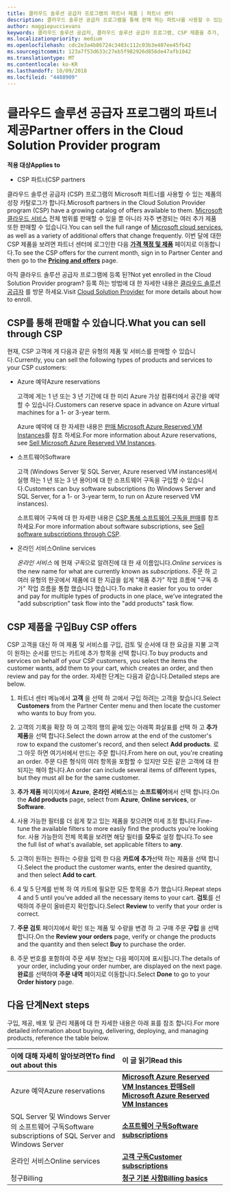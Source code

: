 ```yaml
---
title: 클라우드 솔루션 공급자 프로그램의 파트너 제품 | 파트너 센터
description: 클라우드 솔루션 공급자 프로그램을 통해 판매 하는 파트너를 사용할 수 있는 제품에 알아봅니다.
author: maggiepuccievans
keywords: 클라우드 솔루션 공급자, 클라우드 솔루션 공급자 프로그램, CSP 제품을 추가, 고객, 파트너 제공, CSP 제품, 클라우드 기반 서비스를 판매 Azure reserved 가상 컴퓨터 인스턴스, Azure, Azure, Office 365, Dynamics, CSP 파트너, Azure RI, CSP에서 판매 예약, 온라인 서비스, 구독 소프트웨어 AHUB, SQL Server azure, Azure, 고객이 구독에 대 한 Windows Server
ms.localizationpriority: medium
ms.openlocfilehash: cdc2e3a4b86724c3403c112c03b3e407ee45fb42
ms.sourcegitcommit: 123a7f53d633c27eb5f982926d856de47afb1042
ms.translationtype: MT
ms.contentlocale: ko-KR
ms.lasthandoff: 10/09/2018
ms.locfileid: "4488909"
---
```

# <a name="partner-offers-in-the-cloud-solution-provider-program"></a><span data-ttu-id="9d53a-104">클라우드 솔루션 공급자 프로그램의 파트너 제공</span><span class="sxs-lookup"><span data-stu-id="9d53a-104">Partner offers in the Cloud Solution Provider program</span></span> 

**<span data-ttu-id="9d53a-105">적용 대상</span><span class="sxs-lookup"><span data-stu-id="9d53a-105">Applies to</span></span>**

-  <span data-ttu-id="9d53a-106">CSP 파트너</span><span class="sxs-lookup"><span data-stu-id="9d53a-106">CSP partners</span></span>

<span data-ttu-id="9d53a-107">클라우드 솔루션 공급자 (CSP) 프로그램의 Microsoft 파트너를 사용할 수 있는 제품의 성장 카탈로그가 합니다.</span><span class="sxs-lookup"><span data-stu-id="9d53a-107">Microsoft partners in the Cloud Solution Provider program (CSP) have a growing catalog of offers available to them.</span></span> <span data-ttu-id="9d53a-108">[Microsoft 클라우드 서비스](https://partner.microsoft.com/cloud-solution-provider/products-and-services) 전체 범위를 판매할 수 있을 뿐 아니라 자주 변경되는 여러 추가 제품 또한 판매할 수 있습니다.</span><span class="sxs-lookup"><span data-stu-id="9d53a-108">You can sell the full range of [Microsoft cloud services](https://partner.microsoft.com/cloud-solution-provider/products-and-services), as well as a variety of additional offers that change frequently.</span></span> <span data-ttu-id="9d53a-109">이번 달에 대한 CSP 제품을 보려면 파트너 센터에 로그인한 다음 [**가격 책정 및 제품**](https://partnercenter.microsoft.com/pcv/sales) 페이지로 이동합니다.</span><span class="sxs-lookup"><span data-stu-id="9d53a-109">To see the CSP offers for the current month, sign in to Partner Center and then go to the [**Pricing and offers**](https://partnercenter.microsoft.com/pcv/sales) page.</span></span>  

<span data-ttu-id="9d53a-110">아직 클라우드 솔루션 공급자 프로그램에 등록 된?</span><span class="sxs-lookup"><span data-stu-id="9d53a-110">Not yet enrolled in the Cloud Solution Provider program?</span></span> <span data-ttu-id="9d53a-111">등록 하는 방법에 대 한 자세한 내용은 [클라우드 솔루션 공급자](https://partner.microsoft.com/cloud-solution-provider) 를 방문 하세요.</span><span class="sxs-lookup"><span data-stu-id="9d53a-111">Visit [Cloud Solution Provider](https://partner.microsoft.com/cloud-solution-provider) for more details about how to enroll.</span></span> 

## <a name="what-you-can-sell-through-csp"></a><span data-ttu-id="9d53a-112">CSP를 통해 판매할 수 있습니다.</span><span class="sxs-lookup"><span data-stu-id="9d53a-112">What you can sell through CSP</span></span>

<span data-ttu-id="9d53a-113">현재, CSP 고객에 게 다음과 같은 유형의 제품 및 서비스를 판매할 수 있습니다.</span><span class="sxs-lookup"><span data-stu-id="9d53a-113">Currently, you can sell the following types of products and services to your CSP customers:</span></span>

- <span data-ttu-id="9d53a-114">Azure 예약</span><span class="sxs-lookup"><span data-stu-id="9d53a-114">Azure reservations</span></span><br> 

    <span data-ttu-id="9d53a-115">고객에 게는 1 년 또는 3 년 기간에 대 한 미리 Azure 가상 컴퓨터에서 공간을 예약할 수 있습니다.</span><span class="sxs-lookup"><span data-stu-id="9d53a-115">Customers can reserve space in advance on Azure virtual machines for a 1- or 3-year term.</span></span><br>
    
    <span data-ttu-id="9d53a-116">Azure 예약에 대 한 자세한 내용은 [판매 Microsoft Azure Reserved VM Instances](azure-reservations.md)를 참조 하세요.</span><span class="sxs-lookup"><span data-stu-id="9d53a-116">For more information about Azure reservations, see [Sell Microsoft Azure Reserved VM Instances](azure-reservations.md).</span></span>

- <span data-ttu-id="9d53a-117">소프트웨어</span><span class="sxs-lookup"><span data-stu-id="9d53a-117">Software</span></span><br>

    <span data-ttu-id="9d53a-118">고객 (Windows Server 및 SQL Server, Azure reserved VM instances에서 실행 하는 1 년 또는 3 년 용어)에 대 한 소프트웨어 구독을 구입할 수 있습니다.</span><span class="sxs-lookup"><span data-stu-id="9d53a-118">Customers can buy software subscriptions (to Windows Server and SQL Server, for a 1- or 3-year term, to run on Azure reserved VM instances).</span></span><br>
 
  <span data-ttu-id="9d53a-119">소프트웨어 구독에 대 한 자세한 내용은 [CSP 통해 소프트웨어 구독을 판매](csp-software-subscriptions.md)를 참조 하세요.</span><span class="sxs-lookup"><span data-stu-id="9d53a-119">For more information about software subscriptions, see [Sell software subscriptions through CSP](csp-software-subscriptions.md).</span></span>  

- <span data-ttu-id="9d53a-120">온라인 서비스</span><span class="sxs-lookup"><span data-stu-id="9d53a-120">Online services</span></span><br>

     <span data-ttu-id="9d53a-121">*온라인 서비스* 에 현재 *구독*으로 알려진에 대 한 새 이름입니다.</span><span class="sxs-lookup"><span data-stu-id="9d53a-121">*Online services* is the new name for what are currently known as *subscriptions*.</span></span> <span data-ttu-id="9d53a-122">주문 하 고 여러 유형의 한곳에서 제품에 대 한 지급을 쉽게 "제품 추가" 작업 흐름에 "구독 추가" 작업 흐름을 통합 했습니다 했습니다.</span><span class="sxs-lookup"><span data-stu-id="9d53a-122">To make it easier for you to order and pay for multiple types of products in one place, we've integrated the "add subscription" task flow into the "add products" task flow.</span></span> 

## <a name="buy-csp-offers"></a><span data-ttu-id="9d53a-123">CSP 제품을 구입</span><span class="sxs-lookup"><span data-stu-id="9d53a-123">Buy CSP offers</span></span>

<span data-ttu-id="9d53a-124">CSP 고객을 대신 하 여 제품 및 서비스를 구입, 검토 및 순서에 대 한 요금을 지불 고객이 원하는 순서를 만드는 카트에 추가 항목을 선택 합니다.</span><span class="sxs-lookup"><span data-stu-id="9d53a-124">To buy products and services on behalf of your CSP customers, you select the items the customer wants, add them to your cart, which creates an order, and then review and pay for the order.</span></span> <span data-ttu-id="9d53a-125">자세한 단계는 다음과 같습니다.</span><span class="sxs-lookup"><span data-stu-id="9d53a-125">Detailed steps are below.</span></span>

1. <span data-ttu-id="9d53a-126">파트너 센터 메뉴에서 **고객** 을 선택 하 고에서 구입 하려는 고객을 찾습니다.</span><span class="sxs-lookup"><span data-stu-id="9d53a-126">Select **Customers** from the Partner Center menu and then locate the customer who wants to buy from you.</span></span> 

2. <span data-ttu-id="9d53a-127">고객의 기록을 확장 하 여 고객의 행의 끝에 있는 아래쪽 화살표를 선택 하 고 **추가 제품**을 선택 합니다.</span><span class="sxs-lookup"><span data-stu-id="9d53a-127">Select the down arrow at the end of the customer's row to expand the customer's record, and then select **Add products**.</span></span> <span data-ttu-id="9d53a-128">로그 아웃 하면 여기서에서 만드는 주문 합니다.</span><span class="sxs-lookup"><span data-stu-id="9d53a-128">From here on out, you're creating an order.</span></span> <span data-ttu-id="9d53a-129">주문 다른 형식의 여러 항목을 포함할 수 있지만 모든 같은 고객에 대 한 되지는 해야 합니다.</span><span class="sxs-lookup"><span data-stu-id="9d53a-129">An order can include several items of different types, but they must all be for the same customer.</span></span>

3. <span data-ttu-id="9d53a-130">**추가 제품** 페이지에서 **Azure**, **온라인 서비스**또는 **소프트웨어**에서 선택 합니다.</span><span class="sxs-lookup"><span data-stu-id="9d53a-130">On the **Add products** page, select from **Azure**, **Online services**, or **Software**.</span></span>

4. <span data-ttu-id="9d53a-131">사용 가능한 필터를 더 쉽게 찾고 있는 제품을 찾으려면 미세 조정 합니다.</span><span class="sxs-lookup"><span data-stu-id="9d53a-131">Fine-tune the available filters to more easily find the products you're looking for.</span></span> <span data-ttu-id="9d53a-132">사용 가능한의 전체 목록을 보려면 해당 필터를 **모두**로 설정 합니다.</span><span class="sxs-lookup"><span data-stu-id="9d53a-132">To see the full list of what's available, set applicable filters to **any**.</span></span> 

5. <span data-ttu-id="9d53a-133">고객이 원하는 원하는 수량을 입력 한 다음 **카트에 추가**선택 하는 제품을 선택 합니다.</span><span class="sxs-lookup"><span data-stu-id="9d53a-133">Select the product the customer wants, enter the desired quantity, and then select **Add to cart**.</span></span>

6. <span data-ttu-id="9d53a-134">4 및 5 단계를 반복 하 여 카트에 필요한 모든 항목을 추가 했습니다.</span><span class="sxs-lookup"><span data-stu-id="9d53a-134">Repeat steps 4 and 5 until you’ve added all the necessary items to your cart.</span></span> <span data-ttu-id="9d53a-135">**검토**를 선택하여 주문이 올바른지 확인합니다.</span><span class="sxs-lookup"><span data-stu-id="9d53a-135">Select **Review** to verify that your order is correct.</span></span>  

7. <span data-ttu-id="9d53a-136">**주문 검토** 페이지에서 확인 또는 제품 및 수량을 변경 하 고 구매 주문 **구입** 을 선택 합니다.</span><span class="sxs-lookup"><span data-stu-id="9d53a-136">On the **Review your orders** page, verify or change the products and the quantity and then select **Buy** to purchase the order.</span></span> 

8. <span data-ttu-id="9d53a-137">주문 번호를 포함하여 주문 세부 정보는 다음 페이지에 표시됩니다.</span><span class="sxs-lookup"><span data-stu-id="9d53a-137">The details of your order, including your order number, are displayed on the next page.</span></span> <span data-ttu-id="9d53a-138">**완료**를 선택하여 **주문 내역** 페이지로 이동합니다.</span><span class="sxs-lookup"><span data-stu-id="9d53a-138">Select **Done** to go to your **Order history** page.</span></span> 


## <a name="next-steps"></a><span data-ttu-id="9d53a-139">다음 단계</span><span class="sxs-lookup"><span data-stu-id="9d53a-139">Next steps</span></span>

<span data-ttu-id="9d53a-140">구입, 제공, 배포 및 관리 제품에 대 한 자세한 내용은 아래 표를 참조 합니다.</span><span class="sxs-lookup"><span data-stu-id="9d53a-140">For more detailed information about buying, delivering, deploying, and managing products, reference the table below.</span></span>

|**<span data-ttu-id="9d53a-141">이에 대해 자세히 알아보려면</span><span class="sxs-lookup"><span data-stu-id="9d53a-141">To find out about this</span></span>**   |**<span data-ttu-id="9d53a-142">이 글 읽기</span><span class="sxs-lookup"><span data-stu-id="9d53a-142">Read this</span></span>**   |
|:---------------------------|:--------------------|
|<span data-ttu-id="9d53a-143">Azure 예약</span><span class="sxs-lookup"><span data-stu-id="9d53a-143">Azure reservations</span></span> |[**<span data-ttu-id="9d53a-144">Microsoft Azure Reserved VM Instances 판매</span><span class="sxs-lookup"><span data-stu-id="9d53a-144">Sell Microsoft Azure Reserved VM Instances</span></span>**]( https://docs.microsoft.com/en-us/partner-center/azure-reservations) |
|<span data-ttu-id="9d53a-145">SQL Server 및 Windows Server의 소프트웨어 구독</span><span class="sxs-lookup"><span data-stu-id="9d53a-145">Software subscriptions of SQL Server and Windows Server</span></span> |[**<span data-ttu-id="9d53a-146">소프트웨어 구독</span><span class="sxs-lookup"><span data-stu-id="9d53a-146">Software subscriptions</span></span>**]( https://docs.microsoft.com/en-us/partner-center/csp-software-subscriptions) |
|<span data-ttu-id="9d53a-147">온라인 서비스</span><span class="sxs-lookup"><span data-stu-id="9d53a-147">Online services</span></span> |[**<span data-ttu-id="9d53a-148">고객 구독</span><span class="sxs-lookup"><span data-stu-id="9d53a-148">Customer subscriptions</span></span>**](https://docs.microsoft.com/en-us/partner-center/customer-subscriptions) |
|<span data-ttu-id="9d53a-149">청구</span><span class="sxs-lookup"><span data-stu-id="9d53a-149">Billing</span></span> |[**<span data-ttu-id="9d53a-150">청구 기본 사항</span><span class="sxs-lookup"><span data-stu-id="9d53a-150">Billing basics</span></span>**]( https://docs.microsoft.com/en-us/partner-center/billing-basics) |


